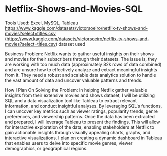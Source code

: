 # Netflix-Shows-and-Movies-SQL

Tools Used: Excel, MySQL, Tableau
https://www.kaggle.com/datasets/victorsoeiro/netflix-tv-shows-and-movies?select=titles.csv
(https://www.kaggle.com/datasets/victorsoeiro/netflix-tv-shows-and-movies?select=titles.csv) dataset used

Business Problem: Netflix wants to gather useful insights on their shows and movies for their subscribers through their datasets. The issue is, they are working with too much data (approximately 82k rows of data combined) and are unsure how to effectively analyze and extract meaningful insights from it. They need a robust and scalable data analytics solution to handle the vast amount of data and uncover valuable patterns and trends.

How I Plan On Solving the Problem: In helping Netflix gather valuable insights from their extensive movies and shows dataset, I will be utilizing SQL and a data visualization tool like Tableau to extract relevant information, and conduct insightful analyses. By leveraging SQL's functions, I can uncover key metrics such as viewer ratings, popularity trends, genre preferences, and viewership patterns. Once the data has been extracted and prepared, I will leverage Tableau to present the findings. This will allow for interactive exploration of the data, enabling stakeholders at Netflix to gain actionable insights through visually appealing charts, graphs, and interactive visualizations. I plan on creating a dynamic dashboard in Tableau that enables users to delve into specific movie genres, viewer demographics, or geographical regions.
